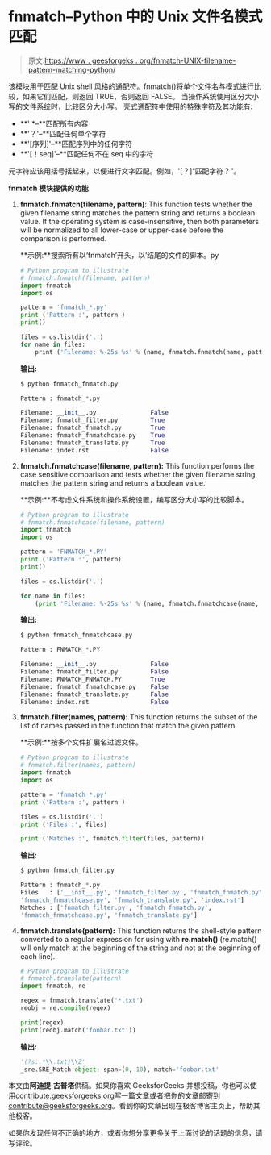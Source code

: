 # fnmatch–Python 中的 Unix 文件名模式匹配

> 原文:[https://www . geesforgeks . org/fnmatch-UNIX-filename-pattern-matching-python/](https://www.geeksforgeeks.org/fnmatch-unix-filename-pattern-matching-python/)

该模块用于匹配 Unix shell 风格的通配符。fnmatch()将单个文件名与模式进行比较，如果它们匹配，则返回 TRUE，否则返回 FALSE。
当操作系统使用区分大小写的文件系统时，比较区分大小写。
壳式通配符中使用的特殊字符及其功能有:

*   **' *–**匹配所有内容
*   **'？'–**匹配任何单个字符
*   **'[序列]'–**匹配序列中的任何字符
*   **'[！seq]'–**匹配任何不在 seq 中的字符

元字符应该用括号括起来，以便进行文字匹配。例如，'[？]“匹配字符？”。

**fnmatch 模块提供的功能**

1.  **fnmatch.fnmatch(filename, pattern)**: This function tests whether the given filename string matches the pattern string and returns a boolean value. If the operating system is case-insensitive, then both parameters will be normalized to all lower-case or upper-case before the comparison is performed.

    **示例:**搜索所有以‘fnmatch’开头，以’结尾的文件的脚本。py

    ```py
    # Python program to illustrate 
    # fnmatch.fnmatch(filename, pattern) 
    import fnmatch 
    import os 

    pattern = 'fnmatch_*.py'
    print ('Pattern :', pattern )
    print()

    files = os.listdir('.') 
    for name in files: 
        print ('Filename: %-25s %s' % (name, fnmatch.fnmatch(name, pattern))
    ```

    **输出:**

    ```py
    $ python fnmatch_fnmatch.py

    Pattern : fnmatch_*.py

    Filename: __init__.py               False
    Filename: fnmatch_filter.py         True
    Filename: fnmatch_fnmatch.py        True
    Filename: fnmatch_fnmatchcase.py    True
    Filename: fnmatch_translate.py      True
    Filename: index.rst                 False

    ```

2.  **fnmatch.fnmatchcase(filename, pattern):** This function performs the case sensitive comparison and tests whether the given filename string matches the pattern string and returns a boolean value.

    **示例:**不考虑文件系统和操作系统设置，编写区分大小写的比较脚本。

    ```py
    # Python program to illustrate 
    # fnmatch.fnmatchcase(filename, pattern) 
    import fnmatch 
    import os 

    pattern = 'FNMATCH_*.PY'
    print ('Pattern :', pattern) 
    print()

    files = os.listdir('.') 

    for name in files: 
        (print 'Filename: %-25s %s' % (name, fnmatch.fnmatchcase(name, pattern)))
    ```

    **输出:**

    ```py
    $ python fnmatch_fnmatchcase.py

    Pattern : FNMATCH_*.PY

    Filename: __init__.py               False
    Filename: fnmatch_filter.py         False
    Filename: FNMATCH_FNMATCH.PY        True
    Filename: fnmatch_fnmatchcase.py    False
    Filename: fnmatch_translate.py      False
    Filename: index.rst                 False

    ```

3.  **fnmatch.filter(names, pattern):** This function returns the subset of the list of names passed in the function that match the given pattern.

    **示例:**按多个文件扩展名过滤文件。

    ```py
    # Python program to illustrate 
    # fnmatch.filter(names, pattern) 
    import fnmatch 
    import os 

    pattern = 'fnmatch_*.py'
    print ('Pattern :', pattern )

    files = os.listdir('.') 
    print ('Files :', files) 

    print ('Matches :', fnmatch.filter(files, pattern))
    ```

    **输出:**

    ```py
    $ python fnmatch_filter.py

    Pattern : fnmatch_*.py
    Files   : ['__init__.py', 'fnmatch_filter.py', 'fnmatch_fnmatch.py', 
    'fnmatch_fnmatchcase.py', 'fnmatch_translate.py', 'index.rst']
    Matches : ['fnmatch_filter.py', 'fnmatch_fnmatch.py',
    'fnmatch_fnmatchcase.py', 'fnmatch_translate.py']

    ```

4.  **fnmatch.translate(pattern):** This function returns the shell-style pattern converted to a regular expression for using with **re.match()** (re.match() will only match at the beginning of the string and not at the beginning of each line).

    ```py
    # Python program to illustrate 
    # fnmatch.translate(pattern) 
    import fnmatch, re 

    regex = fnmatch.translate('*.txt') 
    reobj = re.compile(regex) 

    print(regex) 
    print(reobj.match('foobar.txt')) 
    ```

    **输出:**

    ```py
    '(?s:.*\\.txt)\\Z'
    _sre.SRE_Match object; span=(0, 10), match='foobar.txt'

    ```

本文由**阿迪提·古普塔**供稿。如果你喜欢 GeeksforGeeks 并想投稿，你也可以使用[contribute.geeksforgeeks.org](http://contribute.geeksforgeeks.org)写一篇文章或者把你的文章邮寄到 contribute@geeksforgeeks.org。看到你的文章出现在极客博客主页上，帮助其他极客。

如果你发现任何不正确的地方，或者你想分享更多关于上面讨论的话题的信息，请写评论。